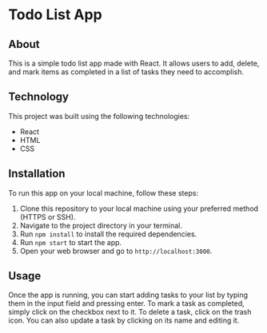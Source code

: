 # Todo List App

## About

This is a simple todo list app made with React. It allows users to add, delete, and mark items as completed in a list of tasks they need to accomplish.

## Technology

This project was built using the following technologies:

- React
- HTML
- CSS


## Installation

To run this app on your local machine, follow these steps:

1. Clone this repository to your local machine using your preferred method (HTTPS or SSH).
2. Navigate to the project directory in your terminal.
3. Run `npm install` to install the required dependencies.
4. Run `npm start` to start the app.
5. Open your web browser and go to `http://localhost:3000`.

## Usage

Once the app is running, you can start adding tasks to your list by typing them in the input field and pressing enter. To mark a task as completed, simply click on the checkbox next to it. To delete a task, click on the trash icon. You can also update a task by clicking on its name and editing it.

